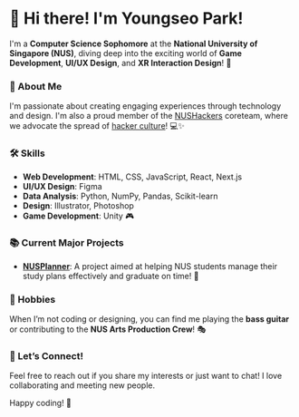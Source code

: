 <!---
youngseopark05/youngseopark05 is a ✨ special ✨ repository because its `README.md` (this file) appears on your GitHub profile.
You can click the Preview link to take a look at your changes.
--->
# 👋 Hi there! I'm Youngseo Park!

I'm a **Computer Science Sophomore** at the **National University of Singapore (NUS)**, diving deep into the exciting world of **Game Development**, **UI/UX Design**, and **XR Interaction Design**! 🚀

### 🌟 About Me
I'm passionate about creating engaging experiences through technology and design. I'm also a proud member of the [NUSHackers](https://github.com/nushackers) coreteam, where we advocate the spread of [hacker culture](https://www.nushackers.org/why/)! 💻✨

### 🛠️ Skills
- **Web Development**: HTML, CSS, JavaScript, React, Next.js
- **UI/UX Design**: Figma
- **Data Analysis**: Python, NumPy, Pandas, Scikit-learn
- **Design**: Illustrator, Photoshop
- **Game Development**: Unity 🎮

### 📚 Current Major Projects
- **[NUSPlanner](https://github.com/nus-planner)**: A project aimed at helping NUS students manage their study plans effectively and graduate on time! 📅

### 🎸 Hobbies
When I’m not coding or designing, you can find me playing the **bass guitar** or contributing to the **NUS Arts Production Crew**! 🎭

### 🌈 Let’s Connect!
Feel free to reach out if you share my interests or just want to chat! I love collaborating and meeting new people. 

Happy coding! 💖
